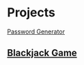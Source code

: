 # Projects


[Password Generator](https://github.com/aguin467/PasswordGenerator)

[Blackjack Game](https://github.com/aguin467/Blackjack)
---
